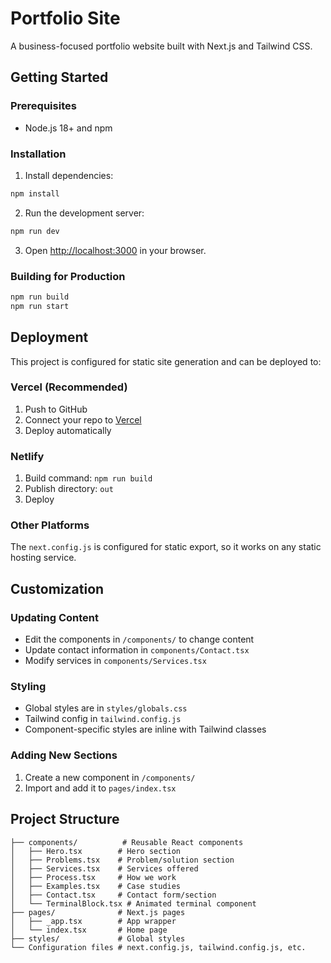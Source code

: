 # Portfolio Site

A business-focused portfolio website built with Next.js and Tailwind CSS.

## Getting Started

### Prerequisites
- Node.js 18+ and npm

### Installation

1. Install dependencies:
```bash
npm install
```

2. Run the development server:
```bash
npm run dev
```

3. Open [http://localhost:3000](http://localhost:3000) in your browser.

### Building for Production

```bash
npm run build
npm run start
```

## Deployment

This project is configured for static site generation and can be deployed to:

### Vercel (Recommended)
1. Push to GitHub
2. Connect your repo to [Vercel](https://vercel.com)
3. Deploy automatically

### Netlify
1. Build command: `npm run build`
2. Publish directory: `out`
3. Deploy

### Other Platforms
The `next.config.js` is configured for static export, so it works on any static hosting service.

## Customization

### Updating Content
- Edit the components in `/components/` to change content
- Update contact information in `components/Contact.tsx`
- Modify services in `components/Services.tsx`

### Styling
- Global styles are in `styles/globals.css`
- Tailwind config in `tailwind.config.js`
- Component-specific styles are inline with Tailwind classes

### Adding New Sections
1. Create a new component in `/components/`
2. Import and add it to `pages/index.tsx`

## Project Structure

```
├── components/          # Reusable React components
│   ├── Hero.tsx        # Hero section
│   ├── Problems.tsx    # Problem/solution section
│   ├── Services.tsx    # Services offered
│   ├── Process.tsx     # How we work
│   ├── Examples.tsx    # Case studies
│   ├── Contact.tsx     # Contact form/section
│   └── TerminalBlock.tsx # Animated terminal component
├── pages/              # Next.js pages
│   ├── _app.tsx        # App wrapper
│   └── index.tsx       # Home page
├── styles/             # Global styles
└── Configuration files # next.config.js, tailwind.config.js, etc.
```
